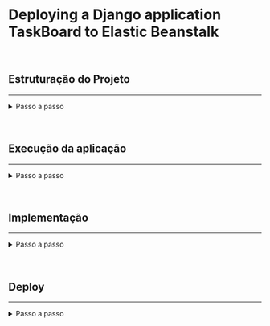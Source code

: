 # Deploying a Django application TaskBoard to Elastic Beanstalk

<br>

## Estruturação do Projeto
---


<details>
<summary>Passo a passo</summary>

```bash
git clone
```

```bash
python3 -m venv .venv
```

```bash
source .venv/bin/activate
```

```bash
pip install -r requirements.txt
```

```bash
django-admin startproject config .
```

```bash
django-admin startapp taskboard
```

```bash
touch taskboard/urls.py
```

```bash
touch taskboard/serializer.py
```

```bash
touch taskboard/forms.py
```

```bash
mkdir taskboard/templates
```

```bash
mkdir taskboard/templates/modals
```

```bash
touch taskboard/templates/base.html
```

```bash
touch taskboard/templates/board.html
```

```bash
touch taskboard/templates/index.html
```

```bash
touch taskboard/templates/modals/edit_status.html
```

```bash
touch taskboard/templates/modals/new_board.html
```

```bash
touch taskboard/templates/modals/new_status.html
```

```bash
mkdir taskboard/static
```

```bash
touch taskboard/static/style.css
```

```bash
touch taskboard/static/getTaskIs.js
```

```bash
mkdir tests
```

![Database diagram](/db-diagram.png "Database diagram")

Planejamento de rotas:
```bash
'/' -> tela com diversos boards e botão para novos boards
'/new-board' -> criação de novo board
'/<int:board_id>' -> tela do board com diversas tasks
'/<int:board_id>/new-task' -> criação de novas tasks
'/api/<int:board_id>' -> endpoint da api que retorna as tasks do board
'/api/<int:board_id>/<str:status>' -> endpoint da api que retorna as tasks do board com status específico
```

Planejamento de templates:
```bash
'base.html' -> base dos templates que será exportada para os demais templates 
'index.html' -> tela com um botão para novos boards + listagem dos boards criados 
'board.html' -> tela do board + botão de nova task + listagem das tasks
'new_task.html' -> modal para criação de tasks
'new_board.html' -> modal para criação de boards 
'edit_status.html' -> modal para edição de status
```
</details>

<br>
<br>



## Execução da aplicação
---

<details>
<summary>Passo a passo</summary>

1. Crie o ambiente virtual

```bash
python3 -m venv .venv
```

2. Ative o ambiente virtual

```bash
source .venv/bin/activate
```

3. Instale os requerimentos para a aplicação

```bash
pip install -r requirements.txt
```

4. Crie a migrações necessárias

```bash
python3 manage.py makemigrations
```

5. Realize as migrações

```bash
python3 manage.py migrate
```

6. Rode a aplicação

```bash
python3 manage.py runserver
```

</details>

<br>
<br>

## Implementação
---

<details>
<summary>Passo a passo</summary>

### Construir o TaskBoard funcional

1. Implementar os models Board e Task no models.py;

2. Implementar as funções index.py e board_page.py que renderizam os templates (nesse momento não é necessário fazer a lógica para criar novos boards e tasks);

3. Implementar os templates index.html e board.html que serão renderizados pelas funções criadas (não é necessário fazer a parte do formulário que recebe os dados para novos objetos);

4. Implementar as rotas '' e '/<int:board_id>' que consumirão as funções e templates implementados nos pontos 2 e 3 e inclui o arquivo taskboard.urls dentro do config/urls.py;

5. Registrar os models na rota de admin;

6. Criar um super usuário e no painel admin (localhost:8000/admin) criar um board e uma task nesse board para teste das páginas;

7. Adicionar os formulários nos templates html criados;

8. Implementar as classes de formulário em forms.py;

9. Refatorar funções nas views para receber requisição post e criar os objetos;

10. Implementar o serializador do board em serializer.py

11. Implementar a viewset para o board que consome o serializador implementado;

12. Implementa o Router, registra a viewset dos boards e adiciona a rota 'api/' redirecionando para as urls do Router;

13. Já é possível visualizar a rota '/api' na aplicação, pode consumir via postman a rota 'api/boards';

14. Realizar passos 10, 11 e 12 para o modelo Task;

15. Implementar as 'extra-actions' que serão filtros associados aos status das tasks;

16. Refatorar o html fazendo a extensão do base.html

17. Estilização usando bootstrap

</details>

<br>
<br>

## Deploy
---

<details>
<summary>Passo a passo</summary>

### Preparar o ambiente para fazer o deploy da aplicação

1. Crie um ambiente virtual denominado *.venv*.

```bash
python3 -m venv .venv
```

2. Ative o ambiente virtual.

```bash
source .venv/bin/activate
```

3. Use *pip* para instalar o Django.

```bash
pip install django==3.2
```

4. Para verificiar se o Django está instalado, insira o seguinte.

```bash
pip freeze
```
```
Django==3.2
```
<br>

### Criar um projeto Django

1. Use o comandao *django-admin startproject* para criar um projeto no Django.

```bash
django-admin startproject config .
```

2. Use o comandao *django-admin startapp* para criar uma aplicação no Django.

```bash
django-admin startapp
```

3. Execute o site Django localmente com *manage.py runserver*.

```bash
python manage.py runserver
```
<br>
 
### Configurar a aplicação Django para o Elastic Beanstalk

1. Ative o ambiente virtual.

```bash
source .venv/bin/activate
```

2. Execute *pip freeze* e salve a saída em um arquivo chamado *requirements.txt*

```bash
pip freeze > requirements.txt
```

3. Crie um diretório chamado *.ebextensions*.

```bash
mkdir .ebextensions
```
- O Elastic Beanstalk usa o *requirements.txt* para determinar que pacote instalar nas instâncias do EC2 que executam a aplicação.

4. No diretório *.ebextensions*, adicione um arquivo de configuração chamado *django.config* com o texto a seguir. Exemplo *~/App/.ebextensions/django.config*

```bash
option_settings:
  aws:elasticbeanstalk:application:environment:
    DJANGO_SETTINGS_MODULE: "config.settings"
    PYTHONPATH: "/var/app/current:$PYTHONPATH"
  aws:elasticbeanstalk:container:python:
    WSGIPath: "config.wsgi:application"
```
- Essa configuração, *WSGIPath*, especifica o local do script *WSGI* que o Elastic Beanstalk usa para iniciar a aplicação.

5. Use o comando *deactivate* para desativar o ambiente virtual.

```bash
deactivate
```
- Reative o ambiente virtual sempre que for necessário adicionar pacotes ao aplicativo ou executá-lo localmente.
 
<br>

### Implantar o site com a CLI do EB

1. Inicialize o repositório da *EB CLI* com o comando *eb init*:

```bash
eb init -p python-3.7 taskboard-repo
```
- Esse comando cria um aplicativo chamado *taskboard-repo*. Ele também configura o seu repositório local para criar ambientes com a versão mais recente da plataforma *Python 3.7*.


2. Crie um ambiente e implante o aplicativo nele com eb create.

```bash
eb create taskboard-env
```
- Esse comando cria um ambiente do Elastic Beanstalk com carga balanceada chamado taskboard-env. A criação do ambiente leva cerca de 5 minutos. Como o Elastic Beanstalk cria os recursos necessários para executar a aplicação, ele gera mensagens informativas que a CLI do EB transmite ao terminal.
 
3. Quando o processo de criação do ambiente for concluído, localize o nome de domínio do seu novo ambiente executando eb status.

```bash
eb status
```
- Seu nome de domínio do ambiente é o valor da propriedade CNAME.

4. Abra o arquivo *settings.py* no diretório config. Localize a configuração *ALLOWED_HOSTS* e adicione o nome de domínio do aplicativo que você encontrou na etapa anterior ao valor da configuração. Se você não encontrar essa configuração no arquivo, adicione-a em uma nova linha.

```bash
ALLOWED_HOSTS = ['tasboard-env.elasticbeanstalk.com']
```

5. Salve o arquivo e, em seguida, implante o aplicativo executando *eb deploy*. Quando você executa eb deploy, a EB CLI empacota o conteúdo do diretório do projeto e implanta-o em seu ambiente.

```bash
eb deploy
```

6. Quando o processo de atualização do ambiente for concluído, abra o site com *eb open* no terminal.

```bash
eb open
```

7. Abra o console do Elastic Beanstalk no browser com *eb console* no terminal.

```bash
eb console
```

8. Para visualizar o log, execute o comando *eb logs* no terminal.

```bash
eb logs
```

9. Em caso de dúvidas, execute o comando *eb --help* no terminal.

```bash
eb --help
```

<br>

### Atualizar seu aplicativo

1. Modifique a configuração *TIME_ZONE* em settings.py. Exemplo ~/config/settings.py

```bash
LANGUAGE_CODE = "pt-br"
TIME_ZONE = "America/Recife"
USE_I18N = True
USE_TZ = True
```

2. Implante a aplicação no ambiente do Elastic Beanstalk.

```bash
eb deploy
```
<br>

### Criar um administrador de site

1. Ative seu ambiente virtual *.venv*

```bash
source .venv/bin/activate
```

2. Inicialize o banco de dados local do aplicativo Django.

```bash
python manage.py migrate
```

3. Execute *manage.py createsuperuser* para criar um administrador.

```bash
python manage.py createsuperuser
```

4. Para informar ao Django onde armazenar os arquivos estáticos, defina *STATIC_ROOT* em settings.py. Exemplo ~/App/config/settings.py

```bash
STATIC_ROOT = 'static'
```

5. Execute *manage.py collectstatic* para preencher o diretório static com os ativos estáticos (JavaScript, CSS e imagens) para o site de administração.

```bash
python manage.py collectstatic
```

6. Implante o aplicativo.

```bash
eb deploy
```

7. Exiba o console de administração abrindo o site em seu navegador, anexando */admin/* ao URL do site, como o seguinte:

```bash
http://taskboard-env.eba-98b6t7yt.us-west-2.elasticbeanstalk.com/admin/
```

8. Faça login com o nome de usuário e a senha que você configurou na etapa 3.

9. Teremos problemas com Admin em produção sem CSS, para solucionar instale o *whitenoise*

```bash
pip install whitenoise
```

10. Em seguida, adicione o *whitenoise* ao *MIDDLEWARE* no seu *settings.py* e por fim 

```bash
MIDDLEWARE = [
    # ...
    "django.middleware.security.SecurityMiddleware",
    "whitenoise.middleware.WhiteNoiseMiddleware",
    # ...
]
```

11. (Opcional) Caso queira armazenar em cache. Basta adicionar ao seu *settings.py*

```bash
STATICFILES_STORAGE = "whitenoise.storage.CompressedManifestStaticFilesStorage"
```

<br>

### Apagar o projeto

1. Para economizar horas de instância e outros recursos da AWS entre as sessões de desenvolvimento, termine o ambiente do Elastic Beanstalk com eb terminate.

```bash
eb terminate taskboard-env
```

2. Se você já concluiu o aplicativo de exemplo, também pode remover a pasta do projeto.

```bash
rm -rf App
```

<br>

</details>
